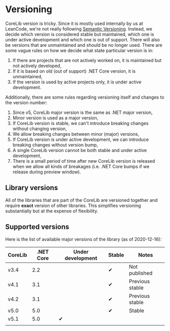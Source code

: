 # Versioning

CoreLib version is tricky. Since it is mostly used internally by us at LeanCode, we're not really following [Semantic Versioning](http://semver.org). Instead, we decide which version is considered stable but maintained, which one is under active development and which one is out of support. There will also be versions that are unmaintained and should be no longer used. There are some vague rules on how we decide what state particular version is in:

 1. If there are projects that are not actively worked on, it is maintained but not actively developed,
 2. If it is based on old (out of support) .NET Core version, it is unmaintained,
 3. If the version is used by active projects only, it is under active development.

Additionally, there are some rules regarding versioning itself and changes to the version number:

 1. Since v5, CoreLib major version is the same as .NET major version,
 2. Minor version is used as a major version,
 3. If CoreLib version is stable, we can't introduce breaking changes without changing version,
 4. We allow breaking changes between minor (major) versions,
 5. If CoreLib version is under active development, we can introduce breaking changes without version bump,
 6. A single CoreLib version cannot be both stable and under active development,
 7. There is a small period of time after new CoreLib version is released when we allow all kinds of breakages (i.e. .NET Core bumps if we release during preview window).

## Library versions

All of the libraries that are part of the CoreLib are versioned together and require **exact** version of other libraries. This simplifies versioning substantially but at the expense of flexibility.

## Supported versions

Here is the list of available major versions of the library (as of 2020-12-16):

| CoreLib | .NET Core | Under development | Stable     | Notes             |
|---------|-----------|-------------------|------------|-------------------|
| v3.4    | 2.2       |                   | &#x2714;   | Not published     |
| v4.1    | 3.1       |                   | &#x2714;   | Previous stable   |
| v4.2    | 3.1       |                   | &#x2714;   | Previous stable   |
| v5.0    | 5.0       |                   | &#x2714;   | Stable            |
| v5.1    | 5.0       | &#x2714;          |            |                   |
|         |           |                   |            |                   |
